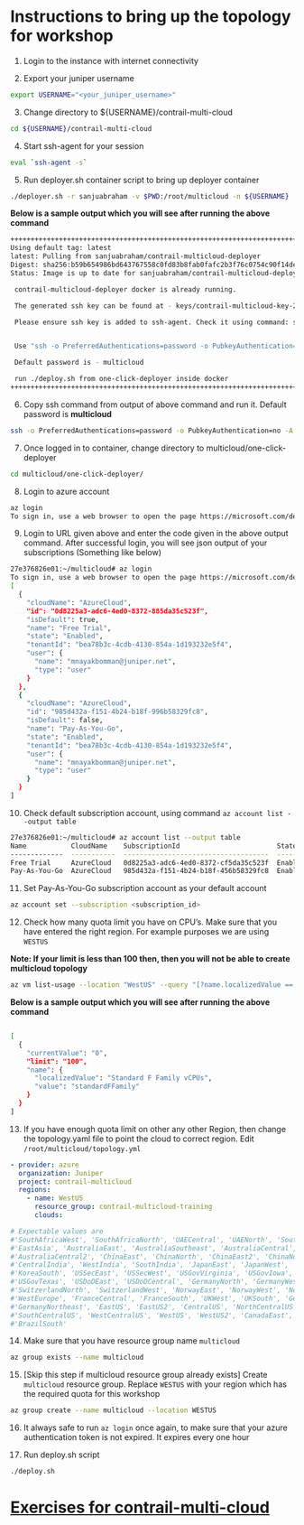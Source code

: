 # Instructions to bring up the topology for workshop

1. Login to the instance with internet connectivity

2. Export your juniper username

```bash
export USERNAME="<your_juniper_username>"
```

3. Change directory to ${USERNAME}/contrail-multi-cloud

```bash
cd ${USERNAME}/contrail-multi-cloud
```

4. Start ssh-agent for your session

```bash
eval `ssh-agent -s`
```

5. Run deployer.sh container script to bring up deployer container

```bash
./deployer.sh -r sanjuabraham -v $PWD:/root/multicloud -n ${USERNAME}
```

**Below is a sample output which you will see after running the above command**

```bash
+++++++++++++++++++++++++++++++++++++++++++++++++++++++++++++++++++++++++++++++++++++++++++++++++++++++++++++++++++++++++++++++++
Using default tag: latest
latest: Pulling from sanjuabraham/contrail-multicloud-deployer
Digest: sha256:b59b654986bd643767558c0fd83b8fab0fafc2b3f76c0754c90f14de0f6aafc9
Status: Image is up to date for sanjuabraham/contrail-multicloud-deployer:latest

 contrail-multicloud-deployer docker is already running.

 The generated ssh key can be found at - keys/contrail-multicloud-key-24728

 Please ensure ssh key is added to ssh-agent. Check it using command: ssh-add -l


 Use "ssh -o PreferredAuthentications=password -o PubkeyAuthentication=no -A root@127.0.0.1 -p 2222" to log into docker

 Default password is - multicloud

 run ./deploy.sh from one-click-deployer inside docker
+++++++++++++++++++++++++++++++++++++++++++++++++++++++++++++++++++++++++++++++++++++++++++++++++++++++++++++++++++++++++++++++++
```

6. Copy ssh command from output of above command and run it. Default password is **multicloud**

```bash
ssh -o PreferredAuthentications=password -o PubkeyAuthentication=no -A root@127.0.0.1 -p <port-no>
```

7. Once logged in to container, change directory to multicloud/one-click-deployer

```bash
cd multicloud/one-click-deployer/
```

8. Login to azure account

```bash
az login
To sign in, use a web browser to open the page https://microsoft.com/devicelogin and enter the code BG22JY7X9 to authenticate.
```

9. Login to URL given above and enter the code given in the above output command. After successful login, you will see json output of your subscriptions (Something like below)

```bash
27e376826e01:~/multicloud# az login
To sign in, use a web browser to open the page https://microsoft.com/devicelogin and enter the code BG22JY7X9 to authenticate.
[
  {
    "cloudName": "AzureCloud",
    "id": "0d8225a3-adc6-4ed0-8372-885da35c523f",
    "isDefault": true,
    "name": "Free Trial",
    "state": "Enabled",
    "tenantId": "bea78b3c-4cdb-4130-854a-1d193232e5f4",
    "user": {
      "name": "mnayakbomman@juniper.net",
      "type": "user"
    }
  },
  {
    "cloudName": "AzureCloud",
    "id": "985d432a-f151-4b24-b18f-996b58329fc8",
    "isDefault": false,
    "name": "Pay-As-You-Go",
    "state": "Enabled",
    "tenantId": "bea78b3c-4cdb-4130-854a-1d193232e5f4",
    "user": {
      "name": "mnayakbomman@juniper.net",
      "type": "user"
    }
  }
]
```

10. Check default subscription account, using command `az account list --output table`

```bash
27e376826e01:~/multicloud# az account list --output table
Name           CloudName    SubscriptionId                        State    IsDefault
-------------  -----------  ------------------------------------  -------  -----------
Free Trial     AzureCloud   0d8225a3-adc6-4ed0-8372-cf5da35c523f  Enabled  True
Pay-As-You-Go  AzureCloud   985d432a-f151-4b24-b18f-456b58329fc8  Enabled  False

```

11. Set Pay-As-You-Go subscription account as your default account

```bash
az account set --subscription <subscription_id>
```

12. Check how many quota limit you have on CPU’s. Make sure that you have entered the right region.
For example purposes we are using `WESTUS`

__Note: If your limit is less than 100 then, then you will not be able to create multicloud topology__

```bash
az vm list-usage --location "WestUS" --query "[?name.localizedValue == 'Standard F Family vCPUs'].{name: name, currentValue: currentValue, limit: limit}"
```
**Below is a sample output which you will see after running the above command**

```bash

[
  {
    "currentValue": "0",
    "limit": "100",
    "name": {
      "localizedValue": "Standard F Family vCPUs",
      "value": "standardFFamily"
    }
  }
]

```

13. If you have enough quota limit on other any other Region, then change the topology.yaml file to point the cloud to correct region. Edit `/root/multicloud/topology.yml`

```yaml
- provider: azure
  organization: Juniper
  project: contrail-multicloud
  regions:
    - name: WestUS
      resource_group: contrail-multicloud-training
      clouds:

# Expectable values are
#'SouthAfricaWest', 'SouthAfricaNorth', 'UAECentral', 'UAENorth', 'SoutheastAsia',
#'EastAsia', 'AustraliaEast', 'AustraliaSoutheast', 'AustraliaCentral',
#'AustraliaCentral2', 'ChinaEast', 'ChinaNorth', 'ChinaEast2', 'ChinaNorth2',
#'CentralIndia', 'WestIndia', 'SouthIndia', 'JapanEast', 'JapanWest', 'KoreaCentral',
#'KoreaSouth', 'USSecEast', 'USSecWest', 'USGovVirginia', 'USGovIowa', 'USGovArizona',
#'USGovTexas', 'USDoDEast', 'USDoDCentral', 'GermanyNorth', 'GermanyWestCentral',
#'SwitzerlandNorth', 'SwitzerlandWest', 'NorwayEast', 'NorwayWest', 'NorthEurope',
#'WestEurope', 'FranceCentral', 'FranceSouth', 'UKWest', 'UKSouth', 'GermanyCentral',
#'GermanyNortheast', 'EastUS', 'EastUS2', 'CentralUS', 'NorthCentralUS',
#'SouthCentralUS', 'WestCentralUS', 'WestUS', 'WestUS2', 'CanadaEast', 'CanadaCentral',
#'BrazilSouth'
```

14. Make sure that you have resource group name `multicloud`

```bash
az group exists --name multicloud
```

15. [Skip this step if multicloud resource group already exists]
Create `multicloud` resource group. Replace `WESTUS` with your region which has the required quota for this workshop

```bash
az group create --name multicloud --location WESTUS
```

16. It always safe to run `az login` once again, to make sure that your azure authentication token is not expired. It expires every one hour

17. Run deploy.sh script

```bash
./deploy.sh
```

# [Exercises for contrail-multi-cloud](../exercise/README.md)
